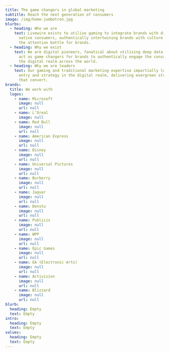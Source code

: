 ```yaml
---
title: The game changers in global marketing
subtitle: Reach the next generation of consumers
image: /img/home-jumbotron.jpg
blurbs:
  - heading: Who we are
    text: Livewire exists to utilise gaming to integrate brands with digitally
      native consumers, authentically intertwining brands with culture to win
      the attention battle for brands.
  - heading: Why we exist
    text: We are digital pioneers, fanatical about utilising deep data insights to
      act as game changers for brands to authentically engage the consumers in
      the digital realm across the world.
  - heading: Why we are leaders
    text: Our gaming and traditional marketing expertise impartially leads brand
      entry and strategy in the digital realm, delivering evergreen strategies
      that convert.
brands:
  title: We work with
  logos:
    - name: Microsoft
      image: null
      url: null
    - name: L’Oreal
      image: null
    - name: Red Bull
      image: null
      url: null
    - name: American Express
      image: null
      url: null
    - name: Disney
      image: null
      url: null
    - name: Universal Pictures
      image: null
      url: null
    - name: Burberry
      image: null
      url: null
    - name: Jaguar
      image: null
      url: null
    - name: Denstu
      image: null
      url: null
    - name: Publicis
      image: null
      url: null
    - name: WPP
      image: null
      url: null
    - name: Epic Games
      image: null
      url: null
    - name: EA (Electronic Arts)
      image: null
      url: null
    - name: Activision
      image: null
      url: null
    - name: Blizzard
      image: null
      url: null
blurb:
  heading: Empty
  text: Empty
intro:
  heading: Empty
  text: Empty
values:
  heading: Empty
  text: Empty
---
```

